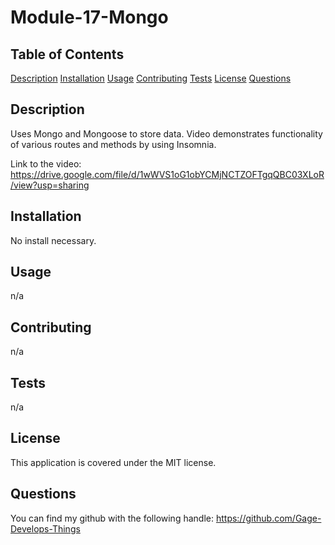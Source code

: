 # Module-17-Mongo

## Table of Contents
[Description](#description)
[Installation](#installation)
[Usage](#usage)
[Contributing](#contributing)
[Tests](#tests)
[License](#license)
[Questions](#questions)

## Description
Uses Mongo and Mongoose to store data.  Video demonstrates functionality of various routes and methods by using Insomnia.

Link to the video: https://drive.google.com/file/d/1wWVS1oG1obYCMjNCTZOFTgqQBC03XLoR/view?usp=sharing

## Installation
No install necessary.

## Usage
n/a

## Contributing
n/a

## Tests
n/a

## License
This application is covered under the MIT license.

## Questions
You can find my github with the following handle: https://github.com/Gage-Develops-Things  
